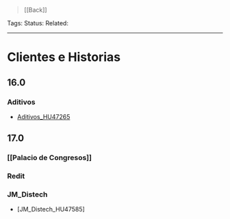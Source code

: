 > [[Back]]

Tags: 
Status: 
Related: 

___

# Clientes e Historias

## 16.0
### Aditivos
- [Aditivos_HU47265](https://github.com/puntsistemes/aditivos_odoo/pull/44/commits/2b17986eae25c1801323066d7446c00d66ae527b#diff-5ad02ab088c566ec4df216c7d93979854a4fe16e84cc48dbc507e50bf9085fe7)
## 17.0
### [[Palacio de Congresos]]
### Redit

### JM_Distech
- [JM_Distech_HU47585]